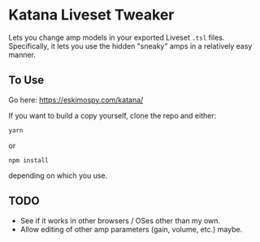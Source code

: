 # Katana Liveset Tweaker

Lets you change amp models in your exported Liveset `.tsl` files. Specifically, it lets you use the hidden "sneaky" amps in a relatively easy manner.

## To Use

Go here: https://eskimospy.com/katana/

If you want to build a copy yourself, clone the repo and either:

`yarn`

or

`npm install`

depending on which you use.


## TODO

- See if it works in other browsers / OSes other than my own.
- Allow editing of other amp parameters (gain, volume, etc.) maybe.
